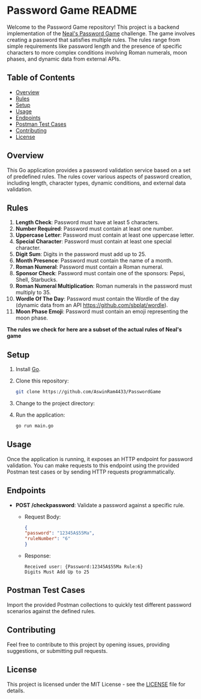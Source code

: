 # Password Game README

Welcome to the Password Game repository! This project is a backend implementation of the [Neal's Password Game](https://neal.fun/password-game/) challenge. The game involves creating a password that satisfies multiple rules. The rules range from simple requirements like password length and the presence of specific characters to more complex conditions involving Roman numerals, moon phases, and dynamic data from external APIs.

## Table of Contents

- [Overview](#overview)
- [Rules](#rules)
- [Setup](#setup)
- [Usage](#usage)
- [Endpoints](#endpoints)
- [Postman Test Cases](#postman-test-cases)
- [Contributing](#contributing)
- [License](#license)

## Overview

This Go application provides a password validation service based on a set of predefined rules. The rules cover various aspects of password creation, including length, character types, dynamic conditions, and external data validation.

## Rules

1. **Length Check**: Password must have at least 5 characters.
2. **Number Required**: Password must contain at least one number.
3. **Uppercase Letter**: Password must contain at least one uppercase letter.
4. **Special Character**: Password must contain at least one special character.
5. **Digit Sum**: Digits in the password must add up to 25.
6. **Month Presence**: Password must contain the name of a month.
7. **Roman Numeral**: Password must contain a Roman numeral.
8. **Sponsor Check**: Password must contain one of the sponsors: Pepsi, Shell, Starbucks.
9. **Roman Numeral Multiplication**: Roman numerals in the password must multiply to 35.
10. **Wordle Of The Day**: Password must contain the Wordle of the day (dynamic data from an API https://github.com/sbplat/wordle).
11. **Moon Phase Emoji**: Password must contain an emoji representing the moon phase.

**The rules we check for here are a subset of the actual rules of Neal's game**

## Setup

1. Install [Go](https://golang.org/doc/install).
2. Clone this repository:

   ```bash
   git clone https://github.com/AswinRam4433/PasswordGame
   ```

3. Change to the project directory:


4. Run the application:

   ```bash
   go run main.go
   ```

## Usage

Once the application is running, it exposes an HTTP endpoint for password validation. You can make requests to this endpoint using the provided Postman test cases or by sending HTTP requests programmatically.

## Endpoints

- **POST /checkpassword**: Validate a password against a specific rule.
  - Request Body:

    ```json
    {
    "password": "12345A$55Ma",
    "ruleNumber": "6"
    }
    ```

  - Response:

    ```text
    Received user: {Password:12345A$55Ma Rule:6}
    Digits Must Add Up to 25
    ```

## Postman Test Cases

Import the provided Postman collections to quickly test different password scenarios against the defined rules.

## Contributing

Feel free to contribute to this project by opening issues, providing suggestions, or submitting pull requests.

## License

This project is licensed under the MIT License - see the [LICENSE](LICENSE) file for details.
